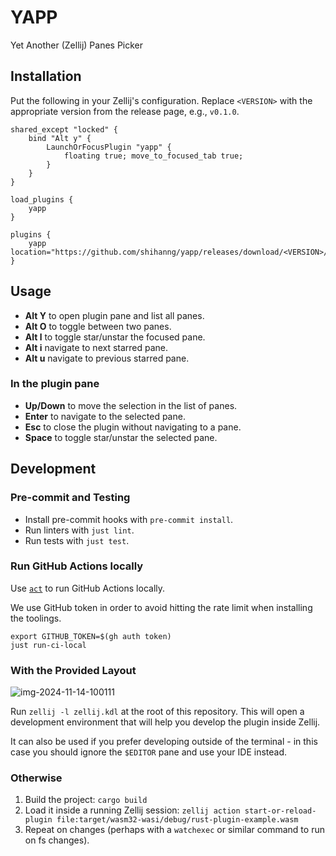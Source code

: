 # YAPP

Yet Another (Zellij) Panes Picker

## Installation

Put the following in your Zellij's configuration.
Replace `<VERSION>` with the appropriate version from the release page, e.g., `v0.1.0`.

```kdl
shared_except "locked" {
    bind "Alt y" {
        LaunchOrFocusPlugin "yapp" {
            floating true; move_to_focused_tab true;
        }
    }
}

load_plugins {
    yapp
}

plugins {
    yapp location="https://github.com/shihanng/yapp/releases/download/<VERSION>/yapp.wasm"
}
```

## Usage

- **Alt Y** to open plugin pane and list all panes.
- **Alt O** to toggle between two panes.
- **Alt l** to toggle star/unstar the focused pane.
- **Alt i** navigate to next starred pane.
- **Alt u** navigate to previous starred pane.

### In the plugin pane

- **Up/Down** to move the selection in the list of panes.
- **Enter** to navigate to the selected pane.
- **Esc** to close the plugin without navigating to a pane.
- **Space** to toggle star/unstar the selected pane.

## Development

### Pre-commit and Testing

- Install pre-commit hooks with `pre-commit install`.
- Run linters with `just lint`.
- Run tests with `just test`.

### Run GitHub Actions locally

Use [`act`](https://github.com/nektos/act) to run GitHub Actions locally.

We use GitHub token in order to avoid hitting the rate limit
when installing the toolings.

```shell
export GITHUB_TOKEN=$(gh auth token)
just run-ci-local
```

### With the Provided Layout

![img-2024-11-14-100111](https://github.com/user-attachments/assets/e3bae15c-1f94-4d4a-acea-a036f8afdf67)

Run `zellij -l zellij.kdl` at the root of this repository.
This will open a development environment that
will help you develop the plugin inside Zellij.

It can also be used if you prefer developing outside
of the terminal - in this case you should
ignore the `$EDITOR` pane and use your IDE instead.

### Otherwise

1. Build the project: `cargo build`
2. Load it inside a running Zellij session:
   `zellij action start-or-reload-plugin file:target/wasm32-wasi/debug/rust-plugin-example.wasm`
3. Repeat on changes (perhaps with a `watchexec` or
   similar command to run on fs changes).
